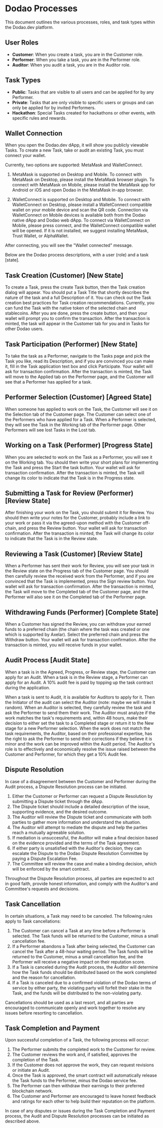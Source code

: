 # Dodao Processes

This document outlines the various processes, roles, and task types within the Dodao.dev platform.

## User Roles

- **Customer**: When you create a task, you are in the Customer role.
- **Performer**: When you take a task, you are in the Performer role.
- **Auditor**: When you audit a task, you are in the Auditor role.

## Task Types

- **Public**: Tasks that are visible to all users and can be applied for by any Performer.
- **Private**: Tasks that are only visible to specific users or groups and can only be applied for by invited Performers.
- **Hackathon**: Special Tasks created for hackathons or other events, with specific rules and rewards.

## Wallet Connection

When you open the Dodao.dev dApp, it will show you publicly viewable Tasks. To create a new Task, take or audit an existing Task, you must connect your wallet.

Currently, two options are supported: MetaMask and WalletConnect.

1. MetaMask is supported on Desktop and Mobile. To connect with MetaMask on Desktop, please install the MetaMask browser plugin. To connect with MetaMask on Mobile, please install the MetaMask app for Android or iOS and open Dodao in the MetaMask in-app browser.

2. WalletConnect is supported on Desktop and Mobile. To connect with WalletConnect on Desktop, please install a WalletConnect compatible wallet on your mobile device and scan the QR code. Connection via WalletConnect on Mobile devices is available both from the Dodao native dApp and Dodao web dApp. To connect via WalletConnect on Mobile, please press connect, and the WalletConnect compatible wallet will be opened. If it is not installed, we suggest installing MetaMask, Trust Wallet, or AlphaWallet.

After connecting, you will see the "Wallet connected" message.

Below are the Dodao process descriptions, with a user (role) and a task [state].

## Task Creation (Customer) [New State]

To create a Task, press the create Task button, then the Task creation dialog will appear. You should put a Task Title that shortly describes the nature of the task and a full Description of it. You can check out the Task creation best practices for Task creation recommendations.
Currently, you can fund the Task with the native token of the selected chain and stablecoins. After you are done, press the create button, and then your wallet will prompt you to confirm the transaction. After the transaction is minted, the task will appear in the Customer tab for you and in Tasks for other Dodao users.

## Task Participation (Performer) [New State]

To take the task as a Performer, navigate to the Tasks page and pick the Task you like, read its Description, and if you are convinced you can make it, fill in the Task application text box and click Participate. Your wallet will ask for transaction confirmation. After the transaction is minted, the Task will move to the Applied tab on the Performer page, and the Customer will see that a Performer has applied for a task.

## Performer Selection (Customer) [Agreed State]

When someone has applied to work on the Task, the Customer will see it on the Selection tab of the Customer page.
The Customer can select one of the Performers who have applied for a Task. When a Performer is selected, they will see the Task in the Working tab of the Performer page. Other Performers will see lost Tasks in the Lost tab.

## Working on a Task (Performer) [Progress State]

When you are selected to work on the Task as a Performer, you will see it on the Working tab. You should then write your short plans for implementing the Task and press the Start the task button. Your wallet will ask for transaction confirmation. After the transaction is minted, the Task will change its color to indicate that the Task is in the Progress state.

## Submitting a Task for Review (Performer) [Review State]

After finishing your work on the Task, you should submit it for Review. You should then write your notes for the Customer, probably include a link to your work or pass it via the agreed-upon method with the Customer off-chain, and press the Review button. Your wallet will ask for transaction confirmation. After the transaction is minted, the Task will change its color to indicate that the Task is in the Review state.

## Reviewing a Task (Customer) [Review State]

When a Performer has sent their work for Review, you will see your task in the Review state on the Progress tab of the Customer page. You should then carefully review the received work from the Performer, and if you are convinced that the Task is implemented, press the Sign review button. Your wallet will ask for transaction confirmation. After the transaction is minted, the Task will move to the Completed tab of the Customer page, and the Performer will also see it on the Completed tab of the Performer page.

## Withdrawing Funds (Performer) [Complete State]

When a Customer has signed the Review, you can withdraw your earned funds to a preferred chain (the chain where the task was created or one which is supported by Axelar). Select the preferred chain and press the Withdraw button. Your wallet will ask for transaction confirmation. After the transaction is minted, you will receive funds in your wallet.

## Audit Process [Audit State]

When a task is in the Agreed, Progress, or Review stage, the Customer can apply for an Audit. When a task is in the Review stage, a Performer can apply for an Audit. A 10% audit fee is paid by topping up the task contract during the application.

When a task is sent to Audit, it is available for Auditors to apply for it. Then the Initiator of the audit can select the Auditor (note: maybe we will make it random). When an Auditor is selected, they carefully review the task and ask the Performer to send them their work. The Auditor must analyze if the work matches the task's requirements and, within 48 hours, make their decision to either set the task to a Completed stage or return it to the New stage for a new Performer selection. When the work does not match the task requirements, the Auditor, based on their professional expertise, has the right to ask the Performer to send their corrections if they believe it is minor and the work can be improved within the Audit period. The Auditor's role is to effectively and economically resolve the issue raised between the Customer and Performer, for which they get a 10% Audit fee.

## Dispute Resolution

In case of a disagreement between the Customer and Performer during the Audit process, a Dispute Resolution process can be initiated.

1. Either the Customer or Performer can request a Dispute Resolution by submitting a Dispute ticket through the dApp.
2. The Dispute ticket should include a detailed description of the issue, supporting evidence, and the desired outcome.
3. The Auditor will review the Dispute ticket and communicate with both parties to gather more information and understand the situation.
4. The Auditor will attempt to mediate the dispute and help the parties reach a mutually agreeable solution.
5. If mediation is unsuccessful, the Auditor will make a final decision based on the evidence provided and the terms of the Task agreement.
6. If either party is unsatisfied with the Auditor's decision, they can escalate the Dispute to the Dodao Dispute Resolution Committee by paying a Dispute Escalation Fee.
7. The Committee will review the case and make a binding decision, which will be enforced by the smart contract.

Throughout the Dispute Resolution process, all parties are expected to act in good faith, provide honest information, and comply with the Auditor's and Committee's requests and decisions.

## Task Cancellation

In certain situations, a Task may need to be canceled. The following rules apply to Task cancellations:

1. The Customer can cancel a Task at any time before a Performer is selected. The Task funds will be returned to the Customer, minus a small cancellation fee.
2. If a Performer abandons a Task after being selected, the Customer can cancel the Task after a 48-hour waiting period. The Task funds will be returned to the Customer, minus a small cancellation fee, and the Performer will receive a negative impact on their reputation score.
3. If a Task is canceled during the Audit process, the Auditor will determine how the Task funds should be distributed based on the work completed and the reason for cancellation.
4. If a Task is canceled due to a confirmed violation of the Dodao terms of service by either party, the violating party will forfeit their stake in the Task, and the funds will be distributed to the non-violating party.

Cancellations should be used as a last resort, and all parties are encouraged to communicate openly and work together to resolve any issues before resorting to cancellation.

## Task Completion and Payment

Upon successful completion of a Task, the following process will occur:

1. The Performer submits the completed work to the Customer for review.
2. The Customer reviews the work and, if satisfied, approves the completion of the Task.
3. If the Customer does not approve the work, they can request revisions or initiate an Audit.
4. Once the Task is approved, the smart contract will automatically release the Task funds to the Performer, minus the Dodao service fee.
5. The Performer can then withdraw their earnings to their preferred blockchain network.
6. The Customer and Performer are encouraged to leave honest feedback and ratings for each other to help build their reputation on the platform.

In case of any disputes or issues during the Task Completion and Payment process, the Audit and Dispute Resolution processes can be initiated as described above.
